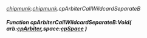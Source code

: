 _[chipmunk](../../modules/chipmunk/chipmunk-module.md):[chipmunk](../../modules/chipmunk/chipmunk-module.md).cpArbiterCallWildcardSeparateB_
##### Function cpArbiterCallWildcardSeparateB:Void( arb:[cpArbiter](../../modules/chipmunk/chipmunk-cparbiter.md),space:[cpSpace](../../modules/chipmunk/chipmunk-cpspace.md) )
